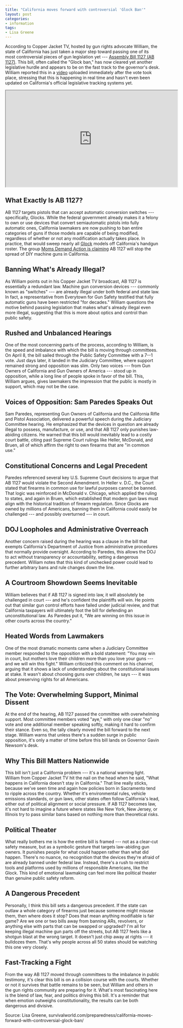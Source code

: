 ```yaml
---
title: "California moves forward with controversial 'Glock Ban'"
layout: post
categories:
- information
tags:
- Lisa Greene
---
```


According to Copper Jacket TV, hosted by gun rights advocate William, the state of California has just taken a major step toward passing one of its most controversial pieces of gun legislation yet --- <a href="https://legiscan.com/CA/text/AB1127/id/3209201">Assembly Bill 1127 (AB 1127)</a>. This bill, often called the "Glock ban," has now cleared yet another legislative hurdle and appears to be on the fast track to the governor's desk. William reported this in a <a href="https://www.youtube.com/watch?v=oaFLCbqEonQ&amp;ab_channel=CopperJacketTV">video</a> uploaded immediately after the vote took place, stressing that this is happening in real time and hasn't even been updated on California's official legislative tracking systems yet.

<iframe width="560" height="315" src="https://www.youtube.com/embed/oaFLCbqEonQ?si=OFLEJm42kJHPe-Lf" title="California Votes Yes To Pass 'Glock Ban'" allow="accelerometer; autoplay; clipboard-write; encrypted-media; gyroscope; picture-in-picture; web-share" referrerpolicy="strict-origin-when-cross-origin" allowfullscreen></iframe>

## What Exactly Is AB 1127?

AB 1127 targets pistols that can accept automatic conversion switches --- specifically, Glocks. While the federal government already makes it a felony to own or use devices that convert semiautomatic pistols into fully automatic ones, California lawmakers are now pushing to ban entire categories of guns if those models are capable of being modified, regardless of whether or not any modification actually takes place. In practice, that would sweep nearly all [Glock](https://us.glock.com/) models off California's handgun roster. The group <a href="https://momsdemandaction.org/press/fact-sheet-ab-1127-stops-the-spread-of-diy-machine-guns-in-california/">Moms Demand Action is claiming</a> AB 1127 will stop the spread of DIY machine guns in California.

## Banning What's Already Illegal?

As William points out in his Copper Jacket TV broadcast, AB 1127 is essentially a redundant law. Machine gun conversion devices --- commonly known as "switches" --- are already illegal under both federal and state law. In fact, a representative from Everytown for Gun Safety testified that fully automatic guns have been restricted "for decades." William questions the motive behind passing legislation that makes what's already illegal even more illegal, suggesting that this is more about optics and control than public safety.

## Rushed and Unbalanced Hearings

One of the most concerning parts of the process, according to William, is the speed and imbalance with which the bill is moving through committees. On April 8, the bill sailed through the Public Safety Committee with a 7--1 vote. Just days later, it landed in the Judiciary Committee, where support remained strong and opposition was slim. Only two voices --- from Gun Owners of California and Gun Owners of America --- stood up in opposition, while a long line of people spoke in favor of the bill. This, William argues, gives lawmakers the impression that the public is mostly in support, which may not be the case.

## Voices of Opposition: Sam Paredes Speaks Out

Sam Paredes, representing Gun Owners of California and the California Rifle and Pistol Association, delivered a powerful speech during the Judiciary Committee hearing. He emphasized that the devices in question are already illegal to possess, manufacture, or use, and that AB 1127 only punishes law-abiding citizens. He warned that this bill would inevitably lead to a costly court battle, citing past Supreme Court rulings like Heller, McDonald, and Bruen, all of which affirm the right to own firearms that are "in common use."

## Constitutional Concerns and Legal Precedent

Paredes referenced several key U.S. Supreme Court decisions to argue that AB 1127 would violate the Second Amendment. In Heller v. D.C., the Court stated that firearms in common use for lawful purposes cannot be banned. That logic was reinforced in McDonald v. Chicago, which applied the ruling to states, and again in Bruen, which established that modern gun laws must align with the historical tradition of firearm regulation. Since Glocks are owned by millions of Americans, banning them in California could easily be challenged --- and possibly overturned --- in court.

## DOJ Loopholes and Administrative Overreach

Another concern raised during the hearing was a clause in the bill that exempts California's Department of Justice from administrative procedures that normally provide oversight. According to Paredes, this allows the DOJ to act without transparency or accountability, setting a dangerous precedent. William notes that this kind of unchecked power could lead to further arbitrary bans and rule changes down the line.

## A Courtroom Showdown Seems Inevitable

William believes that if AB 1127 is signed into law, it will absolutely be challenged in court --- and he's confident the plaintiffs will win. He points out that similar gun control efforts have failed under judicial review, and that California taxpayers will ultimately foot the bill for defending an unconstitutional law. As Paredes put it, "We are winning on this issue in other courts across the country."

## Heated Words from Lawmakers

One of the most dramatic moments came when a Judiciary Committee member responded to the opposition with a bold statement: "You may win in court, but mothers love their children more than you love your guns --- and we will win this fight." William criticized this comment on his channel, arguing that it shows a lack of understanding about the constitutional issues at stake. It wasn't about choosing guns over children, he says --- it was about preserving rights for all Americans.

## The Vote: Overwhelming Support, Minimal Dissent

At the end of the hearing, AB 1127 passed the committee with overwhelming support. Most committee members voted "aye," with only one clear "no" vote and one additional member speaking softly, making it hard to confirm their stance. Even so, the tally clearly moved the bill forward to the next stage. William warns that unless there's a sudden surge in public opposition, it's only a matter of time before this bill lands on Governor Gavin Newsom's desk.

## Why This Bill Matters Nationwide

This bill isn't just a California problem --- it's a national warning light. William from Copper Jacket TV hit the nail on the head when he said, "What happens in California doesn't stay in California." That line really sticks, because we've seen time and again how policies born in Sacramento tend to ripple across the country. Whether it's environmental rules, vehicle emissions standards, or gun laws, other states often follow California's lead, either out of political alignment or social pressure. If AB 1127 becomes law, it's not hard to imagine a future where states like New York, New Jersey, or Illinois try to pass similar bans based on nothing more than theoretical risks.

## Political Theater

What really bothers me is how the entire bill is framed --- not as a clear-cut safety measure, but as a symbolic gesture that targets law-abiding gun owners. It punishes people for what could happen rather than what did happen. There's no nuance, no recognition that the devices they're afraid of are already banned under federal law. Instead, there's a rush to restrict tools and platforms used by millions of responsible Americans, like the Glock. This kind of emotional lawmaking can feel more like political theater than genuine public safety reform.

## A Dangerous Precedent

Personally, I think this bill sets a dangerous precedent. If the state can outlaw a whole category of firearms just because someone might misuse them, then where does it stop? Does that mean anything modifiable is fair game? Are we one or two bills away from banning ARs, revolvers, or anything else with parts that can be swapped or upgraded? I'm all for keeping illegal machine gun parts off the streets, but AB 1127 feels like a shotgun blast at the wrong target. It doesn't just chip away at rights --- it bulldozes them. That's why people across all 50 states should be watching this one very closely.

## Fast-Tracking a Fight

From the way AB 1127 moved through committees to the imbalance in public testimony, it's clear this bill is on a collision course with the courts. Whether or not it survives that battle remains to be seen, but William and others in the gun rights community are preparing for it. What's most fascinating here is the blend of law, fear, and politics driving this bill. It's a reminder that when emotion outweighs constitutionality, the results can be both dangerous and divisive.

Source: Lisa Greene, survivalworld.com/preparedness/california-moves-forward-with-controversial-glock-ban/
